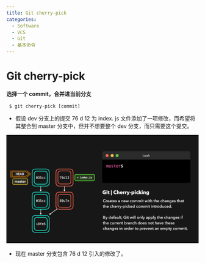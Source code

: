 ```yaml
---
title: Git cherry-pick
categories:
  - Software
  - VCS
  - Git
  - 基本命令
---
```

# Git cherry-pick

**选择一个 commit，合并进当前分支**

```shell
 $ git cherry-pick [commit]
```

- 假设 dev 分支上的提交 76 d 12 为 index. js 文件添加了一项修改，而希望将其整合到 master 分支中，但并不想要整个 dev 分支，而只需要这个提交。

![](https://raw.githubusercontent.com/LuShan123888/Files/main/Pictures/2020-12-10-486f540aaf172d27349c217f87e9fba8.gif)

- 现在 master 分支包含 76 d 12 引入的修改了。